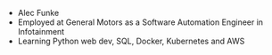 - Alec Funke
- Employed at General Motors as a Software Automation Engineer in Infotainment
- Learning Python web dev, SQL, Docker, Kubernetes and AWS
